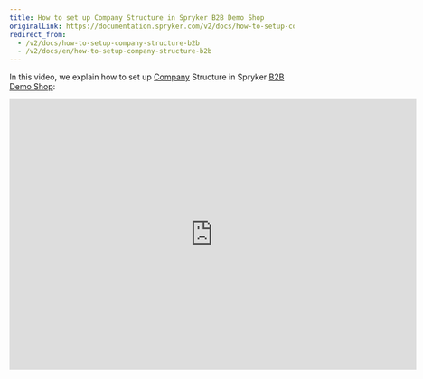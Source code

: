 ```yaml
---
title: How to set up Company Structure in Spryker B2B Demo Shop
originalLink: https://documentation.spryker.com/v2/docs/how-to-setup-company-structure-b2b
redirect_from:
  - /v2/docs/how-to-setup-company-structure-b2b
  - /v2/docs/en/how-to-setup-company-structure-b2b
---
```


In this video, we explain how to set up [Company](/docs/scos/dev/features/201903.0/company-account-management/company-account-overview/company-account-overview.html) Structure in Spryker [B2B Demo Shop](https://documentation.spryker.com/v2/docs/demoshops#b2b-demo-shop):

<iframe src="https://fast.wistia.net/embed/iframe/qkdgkeannb" title="How to set up Company Structure in Spryker" allowtransparency="true" frameborder="0" scrolling="no" class="wistia_embed" name="wistia_embed" allowfullscreen="0" mozallowfullscreen="0" webkitallowfullscreen="0" oallowfullscreen="0" msallowfullscreen="0" width="720" height="480"></iframe>
